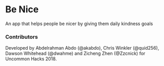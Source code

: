 # Be Nice
An app that helps people be nicer by giving them daily kindness goals

### Contributors
Developed by Abdelrahman Abdo (@akabdo), Chris Winkler (@quid256),
Dawson Whitehead (@dwahme) and Zicheng Zhen (@Zzcnick) for Uncommon Hacks 2018.
